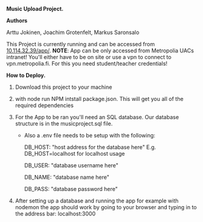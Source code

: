 **Music Upload Project.**

**Authors**
	
Arttu Jokinen, Joachim Grotenfelt, Markus Saronsalo

This Project is currently running and can be accessed from [10.114.32.39/app/](http://10.114.32.39/app/).
**NOTE**: App can be only accessed from Metropolia UACs intranet! You'll either have to be on site or use a vpn to connect to vpn.metropolia.fi. For this you need student/teacher credentials!




**How to Deploy.**
 1. Download this project to your machine
 2. with node run NPM intstall package.json. This will get you all of the required dependencies 
 3. For the App to be ran you'll need an SQL database. Our database structure is in the musicproject.sql file.
    - Also a .env file needs to be setup with the following:
    
       DB_HOST: "host address for the database here" E.g. DB_HOST=localhost for localhost usage
       
       DB_USER: "database username here"
       
       DB_NAME: "database name here"
       
       DB_PASS: "database password here"
       
       
 4. After setting up a database and running the app for example with nodemon the app should work by going to your browser and typing in to 
    the address bar: localhost:3000
